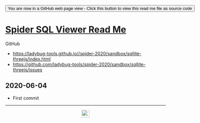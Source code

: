 <span style=display:none; >[You are now in a GitHub source code view - click this link to view Read Me file as a web page](https://ladybug-tools.github.io/spider-2020/sandbox/sqllite-threejs/readme.html "View file as a web page.") </span>

<div><input type=button onclick=window.location.href="https://github.com/ladybug-tools/spider-2020/sandbox/sqllite-threejs/"
value="You are now in a GitHub web page view - Click this button to view this read me file as source code" ></div>

# [Spider SQL Viewer Read Me]( ./readme.html )

GitHub

* https://ladybug-tools.github.io//spider-2020/sandbox/sqllite-threejs/index.html
* https://github.com/ladybug-tools/spider-2020/sandbox/sqllite-threejs/issues


## 2020-06-04

* First commit


***

<center title="hello! Click me to go up to the top" ><a href=javascript:window.scrollTo(0,0); style=text-decoration:none; > <img width=24 src="https://ladybug.tools/artwork/icons_bugs/ico/spider.ico" > </a></center>
